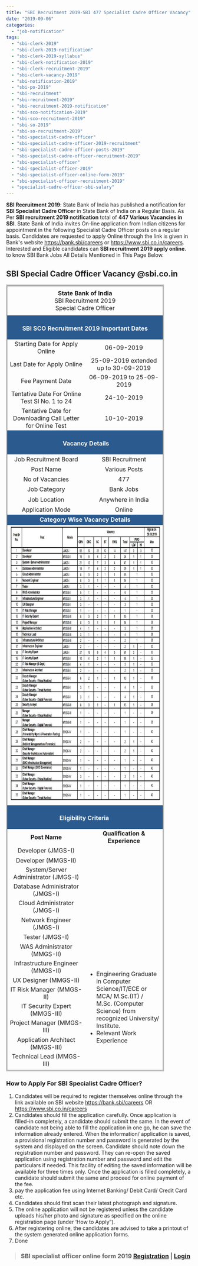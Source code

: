 ```yaml
---
title: "SBI Recruitment 2019-SBI 477 Specialist Cadre Officer Vacancy"
date: "2019-09-06"
categories: 
  - "job-notification"
tags: 
  - "sbi-clerk-2019"
  - "sbi-clerk-2019-notification"
  - "sbi-clerk-2019-syllabus"
  - "sbi-clerk-notification-2019"
  - "sbi-clerk-recruitment-2019"
  - "sbi-clerk-vacancy-2019"
  - "sbi-notification-2019"
  - "sbi-po-2019"
  - "sbi-recruitment"
  - "sbi-recruitment-2019"
  - "sbi-recruitment-2019-notification"
  - "sbi-sco-notification-2019"
  - "sbi-sco-recruitment-2019"
  - "sbi-so-2019"
  - "sbi-so-recruitment-2019"
  - "sbi-specialist-cadre-officer"
  - "sbi-specialist-cadre-officer-2019-recruitment"
  - "sbi-specialist-cadre-officer-posts-2019"
  - "sbi-specialist-cadre-officer-recruitment-2019"
  - "sbi-specialist-officer"
  - "sbi-specialist-officer-2019"
  - "sbi-specialist-officer-online-form-2019"
  - "sbi-specialist-officer-recruitment-2019"
  - "specialist-cadre-officer-sbi-salary"
---
```


**SBI Recruitment 2019**: State Bank of India has published a notification for **SBI Specialist Cadre Officer** in State Bank of India on a Regular Basis. As Per **SBI recruitment 2019 notification** total of **447 Various Vacancies in SBI**. State Bank of India invites On-line application from Indian citizens for appointment in the following Specialist Cadre Officer posts on a regular basis. Candidates are requested to apply Online through the link is given in Bank's website https://bank.sbi/careers or https://www.sbi.co.in/careers. Interested and Eligible candidates can **SBI recruitment 2019 apply online**. to know SBI Bank Jobs All Details Mentioned in This Page Below.

## SBI Special Cadre Officer Vacancy @sbi.co.in

<table style="height: 2127px; width: 84.9475%; border-collapse: collapse; border-style: double;"><tbody><tr style="height: 80px;"><td style="width: 100%; text-align: center; height: 50px;" colspan="2"><span style="font-size: 12pt;"><strong>State Bank of India</strong></span><div></div><span style="font-size: 12pt;">SBI Recruitment 2019</span><div></div><span style="font-size: 12pt;">Special Cadre Officer</span></td></tr><tr style="height: 30px;"><td style="width: 100%; height: 30px; background-color: #2a5a8e; text-align: center;" colspan="2"><h3><span style="color: #ffffff; font-size: 12pt;"><strong>SBI SCO Recruitment 2019 Important Dates</strong></span></h3></td></tr><tr style="height: 22px;"><td style="width: 50%; text-align: center; height: 22px;"><span style="font-size: 12pt;">Starting Date for Apply Online</span></td><td style="width: 50%; text-align: center; height: 22px;"><span style="font-size: 12pt;">06-09-2019</span></td></tr><tr style="height: 22px;"><td style="width: 50%; text-align: center; height: 22px;"><span style="font-size: 12pt;">Last Date for Apply Online</span></td><td style="width: 50%; text-align: center; height: 22px;"><span style="font-size: 12pt;">25-09-2019 extended up to 30-09-2019</span></td></tr><tr style="height: 22px;"><td style="width: 50%; text-align: center; height: 22px;"><span style="font-size: 12pt;">Fee Payment Date</span></td><td style="width: 50%; text-align: center; height: 22px;"><span style="font-size: 12pt;">06-09-2019 to 25-09-2019</span></td></tr><tr style="height: 44px;"><td style="width: 50%; text-align: center; height: 10px;"><span style="font-size: 12pt;">Tentative Date For Online Test SI No. 1 to 24</span></td><td style="width: 50%; text-align: center; height: 10px;"><span style="font-size: 12pt;">24-10-2019</span></td></tr><tr style="height: 44px;"><td style="width: 50%; text-align: center; height: 23px;"><span style="font-size: 12pt;">Tentative Date for Downloading Call Letter for Online Test</span></td><td style="width: 50%; text-align: center; height: 23px;"><span style="font-size: 12pt;">10-10-2019</span></td></tr><tr style="height: 30px;"><td style="width: 100%; height: 30px; background-color: #2a5a8e; text-align: center;" colspan="2"><h3><span style="color: #ffffff; font-size: 12pt;"><strong>&nbsp;Vacancy Details</strong></span></h3></td></tr><tr style="height: 22px;"><td style="text-align: center; height: 22px; width: 50%;"><span style="font-size: 12pt;">Job Recruitment Board</span></td><td style="text-align: center; width: 50%; height: 22px;"><span style="font-size: 12pt;">SBI Recruitment</span></td></tr><tr style="height: 22px;"><td style="text-align: center; width: 50%; height: 22px;"><span style="font-size: 12pt;">Post Name</span></td><td style="text-align: center; width: 50%; height: 22px;"><span style="font-size: 12pt;">Various Posts</span></td></tr><tr style="height: 22px;"><td style="text-align: center; width: 50%; height: 22px;"><span style="font-size: 12pt;">No of Vacancies</span></td><td style="text-align: center; width: 50%; height: 22px;"><span style="font-size: 12pt;">477</span></td></tr><tr style="height: 22px;"><td style="text-align: center; width: 50%; height: 22px;"><span style="font-size: 12pt;">Job Category</span></td><td style="text-align: center; width: 50%; height: 22px;"><span style="font-size: 12pt;">Bank Jobs</span></td></tr><tr style="height: 22px;"><td style="text-align: center; width: 50%; height: 22px;"><span style="font-size: 12pt;">Job Location</span></td><td style="text-align: center; width: 50%; height: 22px;"><span style="font-size: 12pt;">Anywhere in India</span></td></tr><tr style="height: 22px;"><td style="text-align: center; width: 50%; height: 22px;"><span style="font-size: 12pt;">Application Mode</span></td><td style="text-align: center; width: 50%; height: 22px;"><span style="font-size: 12pt;">Online</span></td></tr><tr style="height: 22px;"><td style="width: 100%; height: 22px; background-color: #2a5a8e; text-align: center;" colspan="2"><span style="font-size: 12pt; color: #ffffff;"><strong>Category Wise Vacancy Details</strong></span></td></tr><tr style="height: 687px;"><td style="text-align: center; width: 100%; height: 687px;" colspan="2"><span style="font-size: 12pt;"><img class=" wp-image-874" src="images/SBI-Specialist-Cadre-Officer-Vacancy-Details.jpg" alt="SBI Specialist Cadre Officer Vacancy Details" width="824" height="749"></span></td></tr><tr style="height: 30px;"><td style="width: 100%; height: 30px; background-color: #2a5a8e; text-align: center;" colspan="2"><h3><span style="color: #ffffff; font-size: 12pt;"><strong>Eligibility Criteria&nbsp;</strong></span></h3></td></tr><tr style="height: 22px;"><td style="text-align: center; height: 19px; width: 50%;"><span style="font-size: 12pt;"><strong>Post Name</strong></span></td><td style="text-align: center; width: 50%; height: 19px;"><span style="font-size: 12pt;"><strong>Qualification &amp; Experience</strong></span></td></tr><tr style="height: 22px;"><td style="text-align: center; width: 50%; height: 22px;"><span style="font-size: 12pt;">Developer (JMGS-I)</span></td><td style="text-align: center; width: 50%; height: 432px;" rowspan="21"><ul><li style="text-align: left;"><span style="font-size: 12pt;">Engineering Graduate in Computer Science/IT/ECE or MCA/ M.Sc.(IT) / M.Sc. (Computer Science) from recognized University/ Institute.</span></li><li style="text-align: left;"><span style="font-size: 12pt;">Relevant Work Experience</span></li></ul></td></tr><tr style="height: 22px;"><td style="text-align: center; height: 19px; width: 50%;"><span style="font-size: 12pt;">Developer (MMGS-II)</span></td></tr><tr style="height: 22px;"><td style="text-align: center; width: 50%; height: 22px;"><span style="font-size: 12pt;">System/Server Administrator (JMGS-I)</span></td></tr><tr style="height: 22px;"><td style="text-align: center; height: 19px; width: 50%;"><span style="font-size: 12pt;">Database Administrator (JMGS-I)</span></td></tr><tr style="height: 22px;"><td style="text-align: center; width: 50%; height: 22px;"><span style="font-size: 12pt;">Cloud Administrator (JMGS-I)</span></td></tr><tr style="height: 22px;"><td style="text-align: center; height: 19px; width: 50%;"><span style="font-size: 12pt;">Network Engineer (JMGS-I)</span></td></tr><tr style="height: 22px;"><td style="text-align: center; width: 50%; height: 22px;"><span style="font-size: 12pt;">Tester (JMGS-I)</span></td></tr><tr style="height: 22px;"><td style="text-align: center; height: 19px; width: 50%;"><span style="font-size: 12pt;">WAS Administrator (MMGS-II)</span></td></tr><tr style="height: 22px;"><td style="text-align: center; width: 50%; height: 22px;"><span style="font-size: 12pt;">Infrastructure Engineer (MMGS-II)</span></td></tr><tr style="height: 22px;"><td style="text-align: center; height: 19px; width: 50%;"><span style="font-size: 12pt;">UX Designer (MMGS-II)</span></td></tr><tr style="height: 22px;"><td style="text-align: center; width: 50%; height: 22px;"><span style="font-size: 12pt;">IT Risk Manager (MMGS-II)</span></td></tr><tr style="height: 22px;"><td style="text-align: center; height: 19px; width: 50%;"><span style="font-size: 12pt;">IT Security Expert (MMGS-III)</span></td></tr><tr style="height: 22px;"><td style="text-align: center; width: 50%; height: 22px;"><span style="font-size: 12pt;">Project Manager (MMGS-III)</span></td></tr><tr style="height: 22px;"><td style="text-align: center; height: 19px; width: 50%;"><span style="font-size: 12pt;">Application Architect (MMGS-III)</span></td></tr><tr style="height: 22px;"><td style="text-align: center; width: 50%; height: 22px;"><span style="font-size: 12pt;">Technical Lead (MMGS-III)</span></td></tr><tr style="height: 22px;"><td style="text-align: center; height: 19px; width: 50%;"><span style="font-size: 12pt;">Infrastructure Architect (MMGS-III)</span></td></tr><tr style="height: 22px;"><td style="text-align: center; width: 50%; height: 22px;"><span style="font-size: 12pt;">Infrastructure Engineer (JMGS-I)</span></td></tr><tr style="height: 22px;"><td style="text-align: center; height: 19px; width: 50%;"><span style="font-size: 12pt;">IT Security Expert (JMGS-I)</span></td></tr><tr style="height: 22px;"><td style="text-align: center; width: 50%; height: 22px;"><span style="font-size: 12pt;">IT Security Expert (MMGS-II)</span></td></tr><tr style="height: 22px;"><td style="text-align: center; height: 19px; width: 50%;"><span style="font-size: 12pt;">IT Risk Manager (IS Dept.) (MMGS-II)</span></td></tr><tr style="height: 22px;"><td style="text-align: center; width: 50%; height: 22px;"><span style="font-size: 12pt;">Infrastructure Architect (MMGS-II)</span></td></tr><tr style="height: 22px;"><td style="text-align: center; height: 19px; width: 50%;"><span style="font-size: 12pt;">Deputy Manager</span> <span style="font-size: 12pt;">(Cyber Security - Ethical Hacking)</span> <span style="font-size: 12pt;">(MMGS-II)</span></td><td style="text-align: center; width: 50%; height: 287px;" rowspan="14"><span style="font-size: 12pt;">B.E. / B. Tech. in Computer Science /Computer Applications / Information Technology / Electronics / Electronics &amp; Telecommunications / Electronics &amp; Communications / Electronics &amp; Instrumentations</span> <span style="font-size: 12pt;">OR</span> <span style="font-size: 12pt;">M.Sc. (Computer Science) / M.Sc. (IT) / MCA from Government recognized University or institution</span></td></tr><tr style="height: 22px;"><td style="text-align: center; width: 50%; height: 22px;"><span style="font-size: 12pt;">Deputy Manager</span> <span style="font-size: 12pt;">(Cyber Security - Threat Hunting)</span> <span style="font-size: 12pt;">(MMGS-II)</span></td></tr><tr style="height: 22px;"><td style="text-align: center; height: 19px; width: 50%;"><span style="font-size: 12pt;">Deputy Manager</span> <span style="font-size: 12pt;">(Cyber Security - Digital Forensic)</span> <span style="font-size: 12pt;">(MMGS-II)</span></td></tr><tr style="height: 22px;"><td style="text-align: center; width: 50%; height: 22px;"><span style="font-size: 12pt;">Security Analyst (MMGS-III)</span></td></tr><tr style="height: 22px;"><td style="text-align: center; height: 19px; width: 50%;"><span style="font-size: 12pt;">Manager</span> <span style="font-size: 12pt;">(Cyber Security - Ethical Hacking)</span> <span style="font-size: 12pt;">(MMGS-III)</span></td></tr><tr style="height: 22px;"><td style="text-align: center; width: 50%; height: 22px;"><span style="font-size: 12pt;">Manager</span> <span style="font-size: 12pt;">(Cyber Security - Digital Forensic)</span> <span style="font-size: 12pt;">(MMGS-III)</span></td></tr><tr style="height: 22px;"><td style="text-align: center; height: 19px; width: 50%;"><span style="font-size: 12pt;">Chief Manager</span> <span style="font-size: 12pt;">(Vulnerability Mgmt. &amp; Penetration Testing)</span> <span style="font-size: 12pt;">(SMGS-IV)</span></td></tr><tr style="height: 22px;"><td style="text-align: center; width: 50%; height: 22px;"><span style="font-size: 12pt;">Chief Manager</span> <span style="font-size: 12pt;">(Incident Management and Forensics) (SMGS IV)</span></td></tr><tr style="height: 22px;"><td style="text-align: center; height: 19px; width: 50%;"><span style="font-size: 12pt;">Chief Manager</span> <span style="font-size: 12pt;">(Security Analytics and Automation)</span> <span style="font-size: 12pt;">(SMGS-IV)</span></td></tr><tr style="height: 22px;"><td style="text-align: center; width: 50%; height: 22px;"><span style="font-size: 12pt;">Chief Manager</span> <span style="font-size: 12pt;">(SOC Infrastructure Management)</span> <span style="font-size: 12pt;">(SMGS-IV)</span></td></tr><tr style="height: 22px;"><td style="text-align: center; height: 19px; width: 50%;"><span style="font-size: 12pt;">Chief Manager (SOC Governance)</span> <span style="font-size: 12pt;">(SMGS-IV)</span></td></tr><tr style="height: 22px;"><td style="text-align: center; width: 50%; height: 22px;"><span style="font-size: 12pt;">Chief Manager</span> <span style="font-size: 12pt;">(Cyber Security - Ethical Hacking)</span> <span style="font-size: 12pt;">(SMGS-IV)</span></td></tr><tr style="height: 22px;"><td style="text-align: center; height: 19px; width: 50%;"><span style="font-size: 12pt;">Chief Manager</span> <span style="font-size: 12pt;">(Cyber Security - Digital Forensic)</span> <span style="font-size: 12pt;">(SMGS-IV)</span></td></tr><tr style="height: 22px;"><td style="text-align: center; width: 50%; height: 22px;"><span style="font-size: 12pt;">Chief Manager</span> <span style="font-size: 12pt;">(Cyber Security - Threat Hunting)</span> <span style="font-size: 12pt;">(SMGS-IV)</span></td></tr><tr style="height: 22px;"><td style="width: 100%; height: 22px; background-color: #2a5a8e; text-align: center;" colspan="2"><h3><span style="color: #ffffff; font-size: 12pt;"><strong>Specialist Cadre Officer SBI Salary/Pay Scale</strong></span></h3></td></tr><tr style="height: 154px;"><td style="text-align: center; width: 100%; height: 154px;" colspan="2"><ul><li style="text-align: left;"><span style="font-size: 12pt;">Junior Management Grade Scale I (JMGS I) - Rs.23700-Rs.42020</span></li><li style="text-align: left;"><span style="font-size: 12pt;">Middle Management Grade Scale-II (MMGS II) - Rs.31705-Rs.45950</span></li><li style="text-align: left;"><span style="font-size: 12pt;">Middle Management Grade Scale III (MMGS III) - Rs.31705-Rs.51490</span></li><li style="text-align: left;"><span style="font-size: 12pt;">Senior Management Grade Scale IV (SMGS-IV) - Rs.50030-Rs.59170</span></li></ul></td></tr><tr style="height: 22px;"><td style="width: 100%; height: 30px; background-color: #2a5a8e; text-align: center;" colspan="2"><h3><span style="color: #ffffff; font-size: 12pt;"><strong>SBI Specialist Cadre Officer Application Fee&nbsp;</strong></span></h3></td></tr><tr style="height: 30px;"><td style="width: 100%; text-align: center; height: 30px;" colspan="2"><ul><li style="text-align: left;"><span style="font-size: 12pt;">General/ EWC/ OBC Candidates :<strong>&nbsp;Rs.750/-</strong></span></li><li style="text-align: left;"><span style="font-size: 12pt;">SC/ST/PwD Candidates: <strong>Rs. 125/-</strong></span></li><li style="text-align: left;"><span style="font-size: 12pt;">Payment Mode:<strong> Online</strong></span></li></ul></td></tr><tr style="height: 30px;"><td style="width: 100%; height: 30px; background-color: #2a5a8e; text-align: center;" colspan="2"><h3><span style="color: #ffffff;"><strong>SBI Specialist Cadre Officer Important Links&nbsp;</strong></span></h3></td></tr><tr style="height: 10px;"><td style="width: 50%; text-align: center; height: 10px;"><strong><span style="font-size: 12pt;">Apply Online&nbsp;</span></strong></td><td style="width: 50%; text-align: center; height: 10px;"><span style="font-size: 12pt; color: #ff0000;"><strong><a style="color: #ff0000;" title="SBI" href="https://ibpsonline.ibps.in/sbiscosaug19/basic_details.php" target="_blank" rel="noopener noreferrer">Registration</a>&nbsp;<span style="color: #000000;">|</span>&nbsp;<a style="color: #ff0000;" title="SBI" href="https://ibpsonline.ibps.in/sbiscosaug19/" target="_blank" rel="noopener noreferrer">Login</a></strong></span></td></tr><tr><td style="width: 50%; text-align: center;"><strong><span style="font-size: 12pt;">Last Date extended</span></strong></td><td style="width: 50%; text-align: center;"><a href="https://freegovtjobalert.in/wp-content/uploads/2019/09/Last-Date-Extended-SBI-Specialist-Cadre-Officer-Posts.pdf" target="_blank" rel="noopener noreferrer"><span style="font-size: 12pt; color: #ff0000;"><strong>Click Here</strong></span></a></td></tr><tr style="height: 36px;"><td style="width: 50%; text-align: center; height: 23px;"><strong><span style="font-size: 12pt;">Notification</span></strong></td><td style="width: 50%; text-align: center; height: 23px;"><a href="https://freegovtjobalert.in/wp-content/uploads/2019/09/Notification-SBI-Specialist-Cadre-Officer-Posts.pdf" target="_blank" rel="noopener noreferrer"><span style="font-size: 12pt; color: #ff0000;"><strong>Click Here</strong></span></a></td></tr><tr style="height: 10px;"><td style="width: 50%; text-align: center; height: 10px;"><strong><span style="font-size: 12pt;">&nbsp;Official Website</span></strong></td><td style="width: 50%; text-align: center; height: 10px;"><a href="https://www.sbi.co.in/" target="_blank" rel="noopener noreferrer"><span style="font-size: 12pt; color: #ff0000;"><strong>Click Here</strong></span></a></td></tr></tbody></table>

### How to Apply For SBI Specialist Cadre Officer?

1. Candidates will be required to register themselves online through the link available on SBI website https://bank.sbi/careers OR https://www.sbi.co.in/careers
2. Candidates should fill the application carefully. Once application is filled-in completely, a candidate should submit the same. In the event of candidate not being able to fill the application in one go, he can save the information already entered. When the information/ application is saved, a provisional registration number and password is generated by the system and displayed on the screen. Candidate should note down the registration number and password. They can re-open the saved application using registration number and password and edit the particulars if needed. This facility of editing the saved information will be available for three times only. Once the application is filled completely, a candidate should submit the same and proceed for online payment of the fee.
3. pay the application fee using Internet Banking/ Debit Card/ Credit Card etc.
4. Candidates should first scan their latest photograph and signature.
5. The online application will not be registered unless the candidate uploads his/her photo and signature as specified on the online registration page (under ‘How to Apply”).
6. After registering online, the candidates are advised to take a printout of the system generated online application forms.
7. Done

> ### SBI specialist officer online form 2019 **[Registration](https://ibpsonline.ibps.in/sbiscosaug19/basic_details.php "SBI") | [Login](https://ibpsonline.ibps.in/sbiscosaug19/ "SBI")**
